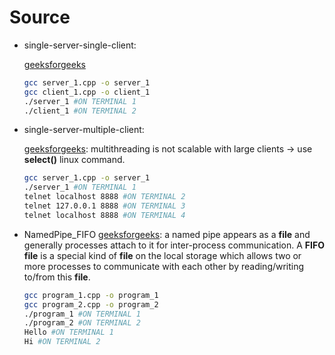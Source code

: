 # Source
* single-server-single-client: 

  [geeksforgeeks](https://www.geeksforgeeks.org/socket-programming-cc/?ref=lbp)
  
  ```sh
  gcc server_1.cpp -o server_1
  gcc client_1.cpp -o client_1
  ./server_1 #ON TERMINAL 1
  ./client_1 #ON TERMINAL 2
  ```

* single-server-multiple-client: 

  [geeksforgeeks](https://www.geeksforgeeks.org/socket-programming-in-cc-handling-multiple-clients-on-server-without-multi-threading/?ref=lbp): multithreading is not scalable with large clients -> use **select()** linux command.
  
  ```sh
  gcc server_1.cpp -o server_1
  ./server_1 #ON TERMINAL 1
  telnet localhost 8888 #ON TERMINAL 2
  telnet 127.0.0.1 8888 #ON TERMINAL 3
  telnet localhost 8888 #ON TERMINAL 4
  ```

* NamedPipe_FIFO
  [geeksforgeeks](https://www.geeksforgeeks.org/named-pipe-fifo-example-c-program/): a named pipe appears as a **file** and generally processes attach to it for inter-process communication. A **FIFO file** is a special kind of **file** on the local storage which allows two or more processes to communicate with each other by reading/writing to/from this **file**.

  ```sh
  gcc program_1.cpp -o program_1
  gcc program_2.cpp -o program_2
  ./program_1 #ON TERMINAL 1
  ./program_2 #ON TERMINAL 2
  Hello #ON TERMINAL 1
  Hi #ON TERMINAL 2
  ```
